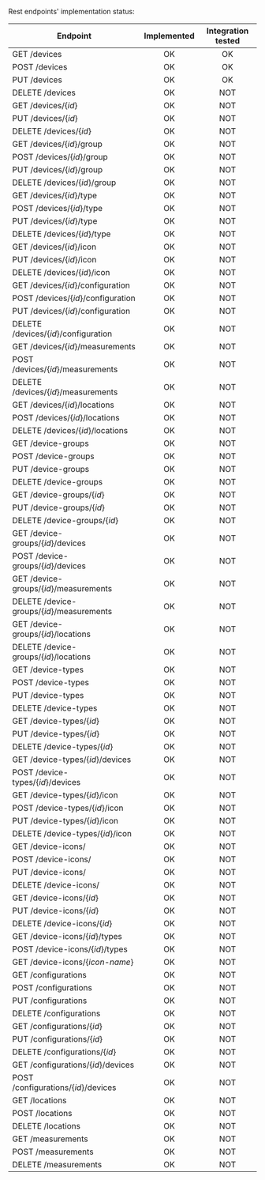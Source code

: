 Rest endpoints' implementation status:

| Endpoint      | Implemented | Integration tested  |
| ------------- |:-----------:| :------------------:|
| GET /devices  | OK | OK |
| POST /devices | OK | OK |
| PUT /devices  | OK | OK |
| DELETE /devices | OK | NOT |
| GET /devices/{_id_}  | OK | NOT |
| PUT /devices/{_id_}  | OK | NOT |
| DELETE /devices/{_id_} | OK | NOT |
| GET /devices/{_id_}/group  | OK | NOT |
| POST /devices/{_id_}/group  | OK | NOT |
| PUT /devices/{_id_}/group  | OK | NOT |
| DELETE /devices/{_id_}/group | OK | NOT |
| GET /devices/{_id_}/type  | OK | NOT |
| POST /devices/{_id_}/type  | OK | NOT |
| PUT /devices/{_id_}/type  | OK | NOT |
| DELETE /devices/{_id_}/type | OK | NOT |
| GET /devices/{_id_}/icon  | OK | NOT |
| PUT /devices/{_id_}/icon  | OK | NOT |
| DELETE /devices/{_id_}/icon | OK | NOT |
| GET /devices/{_id_}/configuration | OK | NOT |
| POST /devices/{_id_}/configuration  | OK | NOT |
| PUT /devices/{_id_}/configuration | OK | NOT |
| DELETE /devices/{_id_}/configuration | OK | NOT |
| GET /devices/{_id_}/measurements  | OK | NOT |
| POST /devices/{_id_}/measurements  | OK | NOT |
| DELETE /devices/{_id_}/measurements | OK | NOT |
| GET /devices/{_id_}/locations  | OK | NOT |
| POST /devices/{_id_}/locations  | OK | NOT |
| DELETE /devices/{_id_}/locations | OK | NOT |
| GET /device-groups  | OK | NOT |
| POST /device-groups  | OK | NOT |
| PUT /device-groups | OK | NOT |
| DELETE /device-groups | OK | NOT |
| GET /device-groups/{_id_}  | OK | NOT |
| PUT /device-groups/{_id_} | OK | NOT |
| DELETE /device-groups/{_id_} | OK | NOT |
| GET /device-groups/{_id_}/devices  | OK | NOT |
| POST /device-groups/{_id_}/devices | OK | NOT |
| GET /device-groups/{_id_}/measurements  | OK | NOT |
| DELETE /device-groups/{_id_}/measurements | OK | NOT |
| GET /device-groups/{_id_}/locations  | OK | NOT |
| DELETE /device-groups/{_id_}/locations | OK | NOT |
| GET /device-types  | OK | NOT |
| POST /device-types | OK | NOT |
| PUT /device-types | OK | NOT |
| DELETE /device-types | OK | NOT |
| GET /device-types/{_id_}  | OK | NOT |
| PUT /device-types/{_id_} | OK | NOT |
| DELETE /device-types/{_id_} | OK | NOT |
| GET /device-types/{_id_}/devices  | OK | NOT |
| POST /device-types/{_id_}/devices | OK | NOT |
| GET /device-types/{_id_}/icon  | OK | NOT |
| POST /device-types/{_id_}/icon | OK | NOT |
| PUT /device-types/{_id_}/icon | OK | NOT |
| DELETE /device-types/{_id_}/icon | OK | NOT |
| GET /device-icons/  | OK | NOT |
| POST /device-icons/ | OK | NOT |
| PUT /device-icons/ | OK | NOT |
| DELETE /device-icons/ | OK | NOT |
| GET /device-icons/{_id_}  | OK | NOT |
| PUT /device-icons/{_id_} | OK | NOT |
| DELETE /device-icons/{_id_} | OK | NOT |
| GET /device-icons/{_id_}/types  | OK | NOT |
| POST /device-icons/{_id_}/types | OK | NOT |
| GET /device-icons/{_icon-name_}  | OK | NOT |
| GET /configurations  | OK | NOT |
| POST /configurations | OK | NOT |
| PUT /configurations | OK | NOT |
| DELETE /configurations | OK | NOT |
| GET /configurations/{_id_}  | OK | NOT |
| PUT /configurations/{_id_} | OK | NOT |
| DELETE /configurations/{_id_} | OK | NOT |
| GET /configurations/{_id_}/devices  | OK | NOT |
| POST /configurations/{_id_}/devices | OK | NOT |
| GET /locations  | OK | NOT |
| POST /locations | OK | NOT |
| DELETE /locations | OK | NOT |
| GET /measurements  | OK | NOT |
| POST /measurements | OK | NOT |
| DELETE /measurements | OK | NOT |
